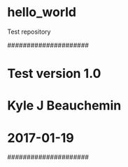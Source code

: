 # hello_world
Test repository

#####################
# Test version 1.0  #
# Kyle J Beauchemin #
# 2017-01-19        #
#####################
